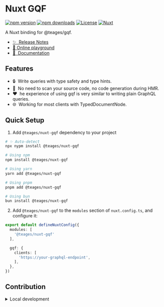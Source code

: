 # Nuxt GQF

[![npm version][npm-version-src]][npm-version-href]
[![npm downloads][npm-downloads-src]][npm-downloads-href]
[![License][license-src]][license-href]
[![Nuxt][nuxt-src]][nuxt-href]

A Nuxt binding for @teages/gqf.

- [✨ &nbsp;Release Notes](/CHANGELOG.md)
- [🏀 Online playground](https://stackblitz.com/github/Teages/nuxt-gqf?file=playground%2Fapp.vue)
- [📖 &nbsp;Documentation](https://gqf.teages.xyz/ecosystem/nuxt)

## Features

<!-- Highlight some of the features your module provide here -->
- 🔒 &nbsp;Write queries with type safety and type hints.
- 🚀 &nbsp;No need to scan your source code, no code generation during HMR.
- ❤️ &nbsp;he experience of using gqf is very similar to writing plain GraphQL queries.
- 🌐 &nbsp;Working for most clients with TypedDocumentNode.

## Quick Setup

1. Add `@teages/nuxt-gqf` dependency to your project

```bash
# ✨ Auto-detect
npx nypm install @teages/nuxt-gqf

# Using npm
npm install @teages/nuxt-gqf

# Using yarn
yarn add @teages/nuxt-gqf

# Using pnpm
pnpm add @teages/nuxt-gqf

# Using bun
bun install @teages/nuxt-gqf
```

2. Add `@teages/nuxt-gqf` to the `modules` section of `nuxt.config.ts`, and configure it:

```ts
export default defineNuxtConfig({
  modules: [
    '@teages/nuxt-gqf'
  ],

  gqf: {
    clients: [
      'https://your-graphql-endpoint',
    ],
  },
})
```

<!-- TODO: Add the module to Nuxt Modules Store
Install the module to your Nuxt application with one command:

```bash
npx nuxi module add @teages/nuxt-gqf
```

That's it! You can now use Nuxt GQF in your Nuxt app ✨
 -->
## Contribution

<details>
  <summary>Local development</summary>

  ```bash
  # Install dependencies
  npm install

  # Generate type stubs
  npm run dev:prepare

  # Develop with the playground
  npm run dev

  # Build the playground
  npm run dev:build

  # Run ESLint
  npm run lint

  # Run Vitest
  npm run test
  npm run test:watch

  # Release new version
  npm run release
  ```

</details>

<!-- Badges -->
[npm-version-src]: https://img.shields.io/npm/v/@teages/nuxt-gqf/latest.svg?style=flat&colorA=020420&colorB=00DC82
[npm-version-href]: https://npmjs.com/package/@teages/nuxt-gqf

[npm-downloads-src]: https://img.shields.io/npm/dm/@teages/nuxt-gqf.svg?style=flat&colorA=020420&colorB=00DC82
[npm-downloads-href]: https://npmjs.com/package/@teages/nuxt-gqf

[license-src]: https://img.shields.io/npm/l/@teages/nuxt-gqf.svg?style=flat&colorA=020420&colorB=00DC82
[license-href]: https://npmjs.com/package/@teages/nuxt-gqf

[nuxt-src]: https://img.shields.io/badge/Nuxt-020420?logo=nuxt.js
[nuxt-href]: https://nuxt.com
